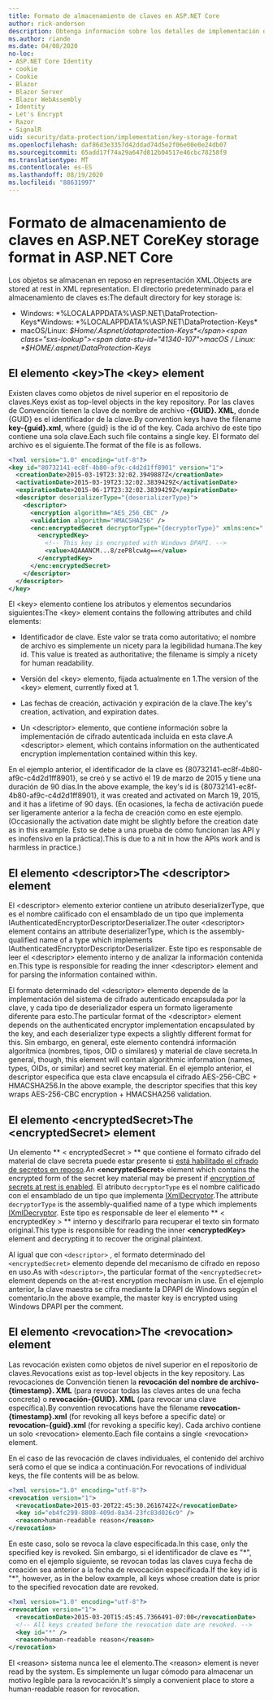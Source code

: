 ```yaml
---
title: Formato de almacenamiento de claves en ASP.NET Core
author: rick-anderson
description: Obtenga información sobre los detalles de implementación del formato de almacenamiento de la clave de protección de datos ASP.NET Core.
ms.author: riande
ms.date: 04/08/2020
no-loc:
- ASP.NET Core Identity
- cookie
- Cookie
- Blazor
- Blazor Server
- Blazor WebAssembly
- Identity
- Let's Encrypt
- Razor
- SignalR
uid: security/data-protection/implementation/key-storage-format
ms.openlocfilehash: daf86d3e3357d42ddad74d5e2f06e00e0e24db07
ms.sourcegitcommit: 65add17f74a29a647d812b04517e46cbc78258f9
ms.translationtype: MT
ms.contentlocale: es-ES
ms.lasthandoff: 08/19/2020
ms.locfileid: "88631997"
---
```

# <a name="key-storage-format-in-aspnet-core"></a><span data-ttu-id="41340-103">Formato de almacenamiento de claves en ASP.NET Core</span><span class="sxs-lookup"><span data-stu-id="41340-103">Key storage format in ASP.NET Core</span></span>

<a name="data-protection-implementation-key-storage-format"></a>

<span data-ttu-id="41340-104">Los objetos se almacenan en reposo en representación XML.</span><span class="sxs-lookup"><span data-stu-id="41340-104">Objects are stored at rest in XML representation.</span></span> <span data-ttu-id="41340-105">El directorio predeterminado para el almacenamiento de claves es:</span><span class="sxs-lookup"><span data-stu-id="41340-105">The default directory for key storage is:</span></span>

* <span data-ttu-id="41340-106">Windows: \*%LOCALAPPDATA%\ASP.NET\DataProtection-Keys\*</span><span class="sxs-lookup"><span data-stu-id="41340-106">Windows: \*%LOCALAPPDATA%\ASP.NET\DataProtection-Keys\*</span></span>
* <span data-ttu-id="41340-107">macOS/Linux: *$Home/.Aspnet/dataprotection-Keys*</span><span class="sxs-lookup"><span data-stu-id="41340-107">macOS / Linux: *$HOME/.aspnet/DataProtection-Keys*</span></span>

## <a name="the-key-element"></a><span data-ttu-id="41340-108">El elemento \<key></span><span class="sxs-lookup"><span data-stu-id="41340-108">The \<key> element</span></span>

<span data-ttu-id="41340-109">Existen claves como objetos de nivel superior en el repositorio de claves.</span><span class="sxs-lookup"><span data-stu-id="41340-109">Keys exist as top-level objects in the key repository.</span></span> <span data-ttu-id="41340-110">Por las claves de Convención tienen la clave de nombre de archivo **-{GUID}. XML**, donde {GUID} es el identificador de la clave.</span><span class="sxs-lookup"><span data-stu-id="41340-110">By convention keys have the filename **key-{guid}.xml**, where {guid} is the id of the key.</span></span> <span data-ttu-id="41340-111">Cada archivo de este tipo contiene una sola clave.</span><span class="sxs-lookup"><span data-stu-id="41340-111">Each such file contains a single key.</span></span> <span data-ttu-id="41340-112">El formato del archivo es el siguiente.</span><span class="sxs-lookup"><span data-stu-id="41340-112">The format of the file is as follows.</span></span>

```xml
<?xml version="1.0" encoding="utf-8"?>
<key id="80732141-ec8f-4b80-af9c-c4d2d1ff8901" version="1">
  <creationDate>2015-03-19T23:32:02.3949887Z</creationDate>
  <activationDate>2015-03-19T23:32:02.3839429Z</activationDate>
  <expirationDate>2015-06-17T23:32:02.3839429Z</expirationDate>
  <descriptor deserializerType="{deserializerType}">
    <descriptor>
      <encryption algorithm="AES_256_CBC" />
      <validation algorithm="HMACSHA256" />
      <enc:encryptedSecret decryptorType="{decryptorType}" xmlns:enc="...">
        <encryptedKey>
          <!-- This key is encrypted with Windows DPAPI. -->
          <value>AQAAANCM...8/zeP8lcwAg==</value>
        </encryptedKey>
      </enc:encryptedSecret>
    </descriptor>
  </descriptor>
</key>
```

<span data-ttu-id="41340-113">El \<key> elemento contiene los atributos y elementos secundarios siguientes:</span><span class="sxs-lookup"><span data-stu-id="41340-113">The \<key> element contains the following attributes and child elements:</span></span>

* <span data-ttu-id="41340-114">Identificador de clave. Este valor se trata como autoritativo; el nombre de archivo es simplemente un nicety para la legibilidad humana.</span><span class="sxs-lookup"><span data-stu-id="41340-114">The key id. This value is treated as authoritative; the filename is simply a nicety for human readability.</span></span>

* <span data-ttu-id="41340-115">Versión del \<key> elemento, fijada actualmente en 1.</span><span class="sxs-lookup"><span data-stu-id="41340-115">The version of the \<key> element, currently fixed at 1.</span></span>

* <span data-ttu-id="41340-116">Las fechas de creación, activación y expiración de la clave.</span><span class="sxs-lookup"><span data-stu-id="41340-116">The key's creation, activation, and expiration dates.</span></span>

* <span data-ttu-id="41340-117">Un \<descriptor> elemento, que contiene información sobre la implementación de cifrado autenticada incluida en esta clave.</span><span class="sxs-lookup"><span data-stu-id="41340-117">A \<descriptor> element, which contains information on the authenticated encryption implementation contained within this key.</span></span>

<span data-ttu-id="41340-118">En el ejemplo anterior, el identificador de la clave es {80732141-ec8f-4b80-af9c-c4d2d1ff8901}, se creó y se activó el 19 de marzo de 2015 y tiene una duración de 90 días.</span><span class="sxs-lookup"><span data-stu-id="41340-118">In the above example, the key's id is {80732141-ec8f-4b80-af9c-c4d2d1ff8901}, it was created and activated on March 19, 2015, and it has a lifetime of 90 days.</span></span> <span data-ttu-id="41340-119">(En ocasiones, la fecha de activación puede ser ligeramente anterior a la fecha de creación como en este ejemplo.</span><span class="sxs-lookup"><span data-stu-id="41340-119">(Occasionally the activation date might be slightly before the creation date as in this example.</span></span> <span data-ttu-id="41340-120">Esto se debe a una prueba de cómo funcionan las API y es inofensivo en la práctica).</span><span class="sxs-lookup"><span data-stu-id="41340-120">This is due to a nit in how the APIs work and is harmless in practice.)</span></span>

## <a name="the-descriptor-element"></a><span data-ttu-id="41340-121">El elemento \<descriptor></span><span class="sxs-lookup"><span data-stu-id="41340-121">The \<descriptor> element</span></span>

<span data-ttu-id="41340-122">El \<descriptor> elemento exterior contiene un atributo deserializerType, que es el nombre calificado con el ensamblado de un tipo que implementa IAuthenticatedEncryptorDescriptorDeserializer.</span><span class="sxs-lookup"><span data-stu-id="41340-122">The outer \<descriptor> element contains an attribute deserializerType, which is the assembly-qualified name of a type which implements IAuthenticatedEncryptorDescriptorDeserializer.</span></span> <span data-ttu-id="41340-123">Este tipo es responsable de leer el \<descriptor> elemento interno y de analizar la información contenida en.</span><span class="sxs-lookup"><span data-stu-id="41340-123">This type is responsible for reading the inner \<descriptor> element and for parsing the information contained within.</span></span>

<span data-ttu-id="41340-124">El formato determinado del \<descriptor> elemento depende de la implementación del sistema de cifrado autenticado encapsulada por la clave, y cada tipo de deserializador espera un formato ligeramente diferente para esto.</span><span class="sxs-lookup"><span data-stu-id="41340-124">The particular format of the \<descriptor> element depends on the authenticated encryptor implementation encapsulated by the key, and each deserializer type expects a slightly different format for this.</span></span> <span data-ttu-id="41340-125">Sin embargo, en general, este elemento contendrá información algorítmica (nombres, tipos, OID o similares) y material de clave secreta.</span><span class="sxs-lookup"><span data-stu-id="41340-125">In general, though, this element will contain algorithmic information (names, types, OIDs, or similar) and secret key material.</span></span> <span data-ttu-id="41340-126">En el ejemplo anterior, el descriptor especifica que esta clave encapsula el cifrado AES-256-CBC + HMACSHA256.</span><span class="sxs-lookup"><span data-stu-id="41340-126">In the above example, the descriptor specifies that this key wraps AES-256-CBC encryption + HMACSHA256 validation.</span></span>

## <a name="the-encryptedsecret-element"></a><span data-ttu-id="41340-127">El elemento \<encryptedSecret></span><span class="sxs-lookup"><span data-stu-id="41340-127">The \<encryptedSecret> element</span></span>

<span data-ttu-id="41340-128">Un elemento \*\* &lt; encryptedSecret &gt; \*\* que contiene el formato cifrado del material de clave secreta puede estar presente si [está habilitado el cifrado de secretos en reposo](xref:security/data-protection/implementation/key-encryption-at-rest).</span><span class="sxs-lookup"><span data-stu-id="41340-128">An **&lt;encryptedSecret&gt;** element which contains the encrypted form of the secret key material may be present if [encryption of secrets at rest is enabled](xref:security/data-protection/implementation/key-encryption-at-rest).</span></span> <span data-ttu-id="41340-129">El atributo `decryptorType` es el nombre calificado con el ensamblado de un tipo que implementa [IXmlDecryptor](/dotnet/api/microsoft.aspnetcore.dataprotection.xmlencryption.ixmldecryptor).</span><span class="sxs-lookup"><span data-stu-id="41340-129">The attribute `decryptorType` is the assembly-qualified name of a type which implements [IXmlDecryptor](/dotnet/api/microsoft.aspnetcore.dataprotection.xmlencryption.ixmldecryptor).</span></span> <span data-ttu-id="41340-130">Este tipo es responsable de leer el elemento \*\* &lt; encryptedKey &gt; \*\* interno y descifrarlo para recuperar el texto sin formato original.</span><span class="sxs-lookup"><span data-stu-id="41340-130">This type is responsible for reading the inner **&lt;encryptedKey&gt;** element and decrypting it to recover the original plaintext.</span></span>

<span data-ttu-id="41340-131">Al igual que con `<descriptor>` , el formato determinado del `<encryptedSecret>` elemento depende del mecanismo de cifrado en reposo en uso.</span><span class="sxs-lookup"><span data-stu-id="41340-131">As with `<descriptor>`, the particular format of the `<encryptedSecret>` element depends on the at-rest encryption mechanism in use.</span></span> <span data-ttu-id="41340-132">En el ejemplo anterior, la clave maestra se cifra mediante la DPAPI de Windows según el comentario.</span><span class="sxs-lookup"><span data-stu-id="41340-132">In the above example, the master key is encrypted using Windows DPAPI per the comment.</span></span>

## <a name="the-revocation-element"></a><span data-ttu-id="41340-133">El elemento \<revocation></span><span class="sxs-lookup"><span data-stu-id="41340-133">The \<revocation> element</span></span>

<span data-ttu-id="41340-134">Las revocación existen como objetos de nivel superior en el repositorio de claves.</span><span class="sxs-lookup"><span data-stu-id="41340-134">Revocations exist as top-level objects in the key repository.</span></span> <span data-ttu-id="41340-135">Las revocaciones de Convención tienen la **revocación del nombre de archivo-{timestamp}. XML** (para revocar todas las claves antes de una fecha concreta) o **revocación-{GUID}. XML** (para revocar una clave específica).</span><span class="sxs-lookup"><span data-stu-id="41340-135">By convention revocations have the filename **revocation-{timestamp}.xml** (for revoking all keys before a specific date) or **revocation-{guid}.xml** (for revoking a specific key).</span></span> <span data-ttu-id="41340-136">Cada archivo contiene un solo \<revocation> elemento.</span><span class="sxs-lookup"><span data-stu-id="41340-136">Each file contains a single \<revocation> element.</span></span>

<span data-ttu-id="41340-137">En el caso de las revocación de claves individuales, el contenido del archivo será como el que se indica a continuación.</span><span class="sxs-lookup"><span data-stu-id="41340-137">For revocations of individual keys, the file contents will be as below.</span></span>

```xml
<?xml version="1.0" encoding="utf-8"?>
<revocation version="1">
  <revocationDate>2015-03-20T22:45:30.2616742Z</revocationDate>
  <key id="eb4fc299-8808-409d-8a34-23fc83d026c9" />
  <reason>human-readable reason</reason>
</revocation>
```

<span data-ttu-id="41340-138">En este caso, solo se revoca la clave especificada.</span><span class="sxs-lookup"><span data-stu-id="41340-138">In this case, only the specified key is revoked.</span></span> <span data-ttu-id="41340-139">Sin embargo, si el identificador de clave es "\*", como en el ejemplo siguiente, se revocan todas las claves cuya fecha de creación sea anterior a la fecha de revocación especificada.</span><span class="sxs-lookup"><span data-stu-id="41340-139">If the key id is "\*", however, as in the below example, all keys whose creation date is prior to the specified revocation date are revoked.</span></span>

```xml
<?xml version="1.0" encoding="utf-8"?>
<revocation version="1">
  <revocationDate>2015-03-20T15:45:45.7366491-07:00</revocationDate>
  <!-- All keys created before the revocation date are revoked. -->
  <key id="*" />
  <reason>human-readable reason</reason>
</revocation>
```

<span data-ttu-id="41340-140">El \<reason> sistema nunca lee el elemento.</span><span class="sxs-lookup"><span data-stu-id="41340-140">The \<reason> element is never read by the system.</span></span> <span data-ttu-id="41340-141">Es simplemente un lugar cómodo para almacenar un motivo legible para la revocación.</span><span class="sxs-lookup"><span data-stu-id="41340-141">It's simply a convenient place to store a human-readable reason for revocation.</span></span>

